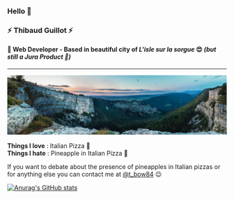 ### Hello 👋

### ⚡️ **Thibaud Guillot** ⚡️
#### 🔧 Web Developer  - Based in beautiful city of *L'isle sur la sorgue* 😍 _(but still a Jura Product 🌲)_
------------
![Cover](https://github.com/ThibaudGLT/ThibaudGLT/blob/main/img/juracover.jpg)

**Things I love** : Italian Pizza 🍕  
**Things I hate** : Pineapple in Italian Pizza 🍍  

If you want to debate about the presence of pineapples in Italian pizzas or for anything else you can contact me at [@t_bow84](https://twitter.com/t_bow84 "@t_bow84") 😉

[![Anurag's GitHub stats](https://github-readme-stats.vercel.app/api?username=ThibaudGLT&show_icons=true&theme=onedark)](https://github.com/anuraghazra/github-readme-stats)

